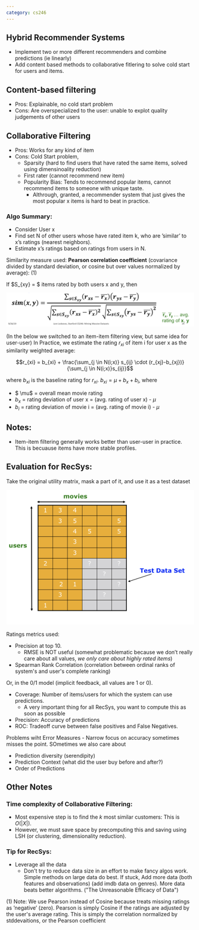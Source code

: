 ```yaml
---
category: cs246
---
```


## Hybrid Recommender Systems
 - Implement two or more different recommenders and combine predictions (ie linearly)
 - Add content based methods to collaborative fitlering to solve cold start for users and items.

## Content-based filtering

 - Pros: Explainable, no cold start problem 
 - Cons: Are overspecialized to the user: unable to explot quality judgements of other users

## Collaborative Filtering
- Pros: Works for any kind of item
- Cons: Cold Start problem,
  - Sparsity (hard to find users that have rated the same items, solved using dimensinoality reduction)
  - First rater (cannot recommend new item)
  - Popularity Bias: Tends to recommend popular items, cannot recommend items to someone with unique taste.
    - Althrough, granted, a recommender system that just gives the most popular x items is hard to beat in practice.
### Algo Summary: 
 - Consider User x
 - Find set N of other users whose have rated item k, who are ’similar’ to x’s ratings (nearest neighbors).
 - Estimate x’s ratings based on ratings from users in N.
  
Similarity measure used: **Pearson correlation coefficient** (covariance divided by standard deviation, or cosine but over values normalized by average): (1)

If $S_{xy} = $ items rated by both users x and y, then

![Screenshot 2019-10-25 at 4.55.40 PM.png](/assets/blog_resources/358EC6597BF13C67062143B8E7B8357B.png)

(In the below we switched to an item-item filtering view, but same idea for user-user)
In Practice, we estimate the rating $r_{xi}$ of item i for user x as the similarity weighted average:

$$r_{xi} = b_{xi} + \frac{\sum_{j \in N(i;x)} s_{ij} \cdot (r_{xj}-b_{xj})} {\sum_{j \in N(i;x)}s_{ij}}$$

where $b_{xi}$ is the baseline rating for $r_{xi}$.
$b_{xi} = \mu + b_x + b_i$, where
 - $ \mu$ = overall mean movie rating
 - $b_x$ = rating deviation of user x = (avg. rating of user x) - $\mu$
 - $b_i$ = rating deviation of movie i = (avg. rating of movie i) - $\mu$
 
## Notes: 
  - Item-item filtering generally works better than user-user in practice. This is becuause items have more stable profiles.

## Evaluation for RecSys:

Take the original utility matrix, mask a part of it, and use it as a test dataset

![Screenshot 2019-10-25 at 5.16.36 PM.png](/assets/blog_resources/19759B2080575CAACD7E8ED02703FDD7.png)

Ratings metrics used:
  - Precision at top 10.
    - RMSE is NOT useful (somewhat problematic because we don’t really care about all values, _we only care about highly rated items_)
  - Spearman Rank Correlation (correlation between ordinal ranks of system's and user's complete ranking)

Or, in the 0/1 model (implicit feedback, all values are 1 or 0).
  - Coverage: Number of items/users for which the system can use predictions. 
    - A very important thing for all RecSys, you want to compute this as soon as possible  
  - Precision: Accuracy of predictions
  - ROC: Tradeoff curve between false positives and False Negatives.
  
Problems wiht Error Measures - Narrow focus on accuracy sometimes misses the point. SOmetimes we also care about
  - Prediction diversity (serendipity)
  - Prediction Context (what did the user buy before and after?)
  - Order of Predictions

## Other Notes
### Time complexity of Collaborative Filtering:
   - Most expensive step is to find the $k$ most similar customers: This is $O(|X|)$.
   - However, we must save space by precomputing this and saving using LSH (or clustering, dimensionality reduction).
   
### Tip for RecSys:
  - Leverage all the data
    - Don't try to reduce data size in an effort to make fancy algos work. Simple methods on large data do best. If stuck, Add more data (both features and observations) (add imdb data on genres). More data beats better algorithms. ("The Unreasonable Efficacy of Data")
  

(1) Note: We use Pearson instead of Cosine because treats missing ratings as ’negative’ (zero). Pearson is simply Cosine if the ratings are adjusted by the user's average rating. This is simply the correlation normalized by stddevaitions, or the Pearson coefficient